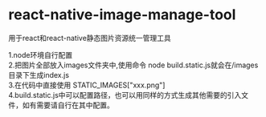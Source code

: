# react-native-image-manage-tool
用于react和react-native静态图片资源统一管理工具   

1.node环境自行配置  
2.把图片全部放入images文件夹中,使用命令 node build.static.js就会在/images目录下生成index.js   
3.在代码中直接使用 STATIC_IMAGES["xxx.png"]   
4.build.static.js中可以配置路径，也可以用同样的方式生成其他需要的引入文件，如有需要请自行在其中配置。
